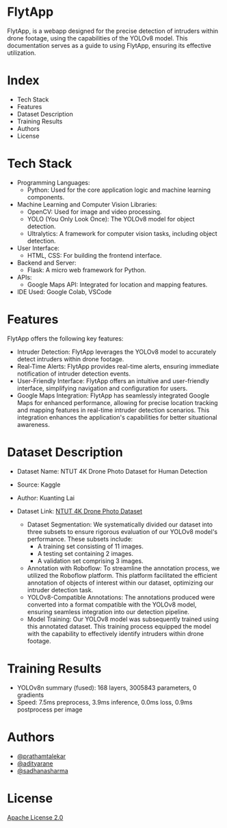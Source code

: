 # FlytApp
FlytApp, is a webapp  designed for the precise detection of intruders within drone footage, using the capabilities of the YOLOv8 model. This documentation serves as a guide to using FlytApp, ensuring its effective utilization.

# Index
* Tech Stack
* Features
* Dataset Description
* Training Results
* Authors
* License

# Tech Stack 
* Programming Languages:
    * Python: Used for the core application logic and machine learning components.
* Machine Learning and Computer Vision Libraries:
    * OpenCV: Used for image and video processing.
    * YOLO (You Only Look Once): The YOLOv8 model for object detection.
    * Ultralytics: A framework for computer vision tasks, including object detection.
* User Interface:
    * HTML, CSS: For building the frontend interface.
* Backend and Server:
    * Flask: A micro web framework for Python.
* APIs:
    * Google Maps API: Integrated for location and mapping features.
* IDE Used: Google Colab, VSCode

# Features
FlytApp offers the following key features:

* Intruder Detection: FlytApp leverages the YOLOv8 model to accurately detect intruders within drone footage.
* Real-Time Alerts: FlytApp provides real-time alerts, ensuring immediate notification of intruder detection events.
* User-Friendly Interface: FlytApp offers an intuitive and user-friendly interface, simplifying navigation and configuration for users.
* Google Maps Integration: FlytApp has seamlessly integrated Google Maps for enhanced performance, allowing for precise location tracking and mapping 
  features in real-time intruder detection scenarios. This integration enhances the application's capabilities for better situational awareness.
  
# Dataset Description
* Dataset Name: NTUT 4K Drone Photo Dataset for Human Detection
* Source: Kaggle
* Author: Kuanting Lai
* Dataset Link: [NTUT 4K Drone Photo Dataset](https://www.kaggle.com/datasets/kuantinglai/ntut-4k-drone-photo-dataset-for-human-detection/data)

  * Dataset Segmentation: We systematically divided our dataset into three subsets to ensure rigorous evaluation of our YOLOv8 model's performance. These 
    subsets include:
    - A training set consisting of 11 images.
    - A testing set containing 2 images.
    - A validation set comprising 3 images.
  * Annotation with Roboflow: To streamline the annotation process, we utilized the Roboflow platform. This platform facilitated the efficient annotation of 
    objects of interest within our dataset, optimizing our intruder detection task.
  * YOLOv8-Compatible Annotations: The annotations produced were converted into a format compatible with the YOLOv8 model, ensuring seamless integration 
    into our detection pipeline.
  * Model Training: Our YOLOv8 model was subsequently trained using this annotated dataset. This training process equipped the model with the capability to 
    effectively identify intruders within drone footage.
    
# Training Results
* YOLOv8n summary (fused): 168 layers, 3005843 parameters, 0 gradients
* Speed: 7.5ms preprocess, 3.9ms inference, 0.0ms loss, 0.9ms postprocess per image

# Authors
* [@prathamtalekar](https://www.linkedin.com/in/air72/)
* [@adityarane](https://www.linkedin.com/in/aditya-rane-802098140/)
* [@sadhanasharma](https://www.linkedin.com/in/sadhana-sharma-/)

# License
[Apache License 2.0]()



